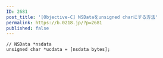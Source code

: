 ```yaml
---
ID: 2681
post_title: '[Objective-C] NSDataをunsigned charにする方法'
permalink: https://b.0218.jp/?p=2681
published: false
---
```

<pre><code class="Objective-C">// NSData *nsdata
unsigned char *ucdata = [nsdata bytes];
</code></pre>